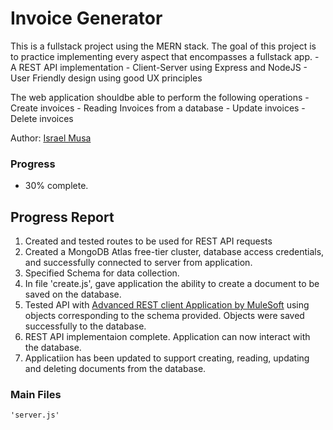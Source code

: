 # Invoice Generator
This is a fullstack project using the MERN stack. 
The goal of this project is to practice implementing every aspect that encompasses a fullstack app.
    - A REST API implementation
    - Client-Server using Express and NodeJS
    - User Friendly design using good UX principles

The web application shouldbe able to perform the following operations
    - Create invoices 
    - Reading Invoices from a database
    - Update invoices
    - Delete invoices

Author: [Israel Musa](https://github.com/justmrisrael/)
### Progress
 - 30% complete. 

## Progress Report
1. Created and tested routes to be used for REST API requests
2. Created a MongoDB Atlas free-tier cluster, database access credentials, and successfully connected to server from application.
3. Specified Schema for data collection.
4. In file 'create.js', gave application the ability to create a document to be saved on the database.
5. Tested API with [Advanced REST client Application by MuleSoft](https://install.advancedrestclient.com/install/) using objects corresponding to the schema provided. 
    Objects were saved successfully to the database. 
6. REST API implementaion complete. Application can now interact with the database.
6. Applicatiion has been updated to support creating, reading, updating and deleting documents from the database.

### Main Files
    'server.js'


